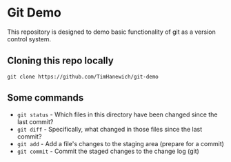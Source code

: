# Git Demo
This repository is designed to demo basic functionality of git as a version control system.

## Cloning this repo locally
```
git clone https://github.com/TimHanewich/git-demo
```

## Some commands
- `git status` - Which files in this directory have been changed since the last commit?
- `git diff` - Specifically, what changed in those files since the last commit?
- `git add` - Add a file's changes to the staging area (prepare for a commit)
- `git commit` - Commit the staged changes to the change log (git)
